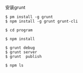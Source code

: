 安装grunt

	$ pm install -g grunt
	$ npm install -g grunt grunt-cli

	$ cd program

	$ npm install

	$ grunt debug
	$ grunt server
	$ grunt  publish

	$ npm ls

